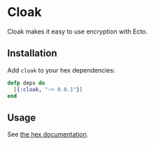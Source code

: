 Cloak
======

Cloak makes it easy to use encryption with Ecto.

## Installation

Add `cloak` to your hex dependencies:

```elixir
defp deps do
  [{:cloak, "~> 0.0.1"}]
end
```

## Usage

See [the hex documentation](http://hexdocs.pm/cloak).
